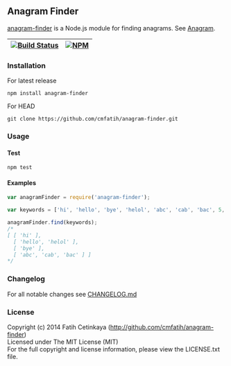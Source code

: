 ## Anagram Finder

[anagram-finder](http://github.com/cmfatih/anagram-finder) is a Node.js module for 
finding anagrams. See [Anagram](http://en.wikipedia.org/wiki/Anagram).  

[![Build Status][travis-image]][travis-url] | [![NPM][npm-image]][npm-url]
---------- | ----------

### Installation

For latest release
```
npm install anagram-finder
```

For HEAD
```
git clone https://github.com/cmfatih/anagram-finder.git
```

### Usage

#### Test
```
npm test
```

#### Examples

```javascript
var anagramFinder = require('anagram-finder');

var keywords = ['hi', 'hello', 'bye', 'helol', 'abc', 'cab', 'bac', 5, {}, []];

anagramFinder.find(keywords);
/*
[ [ 'hi' ],
  [ 'hello', 'helol' ],
  [ 'bye' ],
  [ 'abc', 'cab', 'bac' ] ]
*/
```

### Changelog

For all notable changes see [CHANGELOG.md](https://github.com/cmfatih/anagram-finder/blob/master/CHANGELOG.md)

### License

Copyright (c) 2014 Fatih Cetinkaya (http://github.com/cmfatih/anagram-finder)  
Licensed under The MIT License (MIT)  
For the full copyright and license information, please view the LICENSE.txt file.

[npm-url]: http://npmjs.org/package/anagram-finder
[npm-image]: https://badge.fury.io/js/anagram-finder.png

[travis-url]: https://travis-ci.org/cmfatih/anagram-finder
[travis-image]: https://travis-ci.org/cmfatih/anagram-finder.svg?branch=master